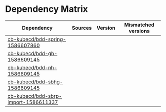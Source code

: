 # Dependency Matrix

Dependency | Sources | Version | Mismatched versions
---------- | ------- | ------- | -------------------
[cb-kubecd/bdd-spring-1586607860](https://github.com/cb-kubecd/bdd-spring-1586607860.git) |  | []() | 
[cb-kubecd/bdd-gh-1586609145](https://github.com/cb-kubecd/bdd-gh-1586609145.git) |  | []() | 
[cb-kubecd/bdd-nh-1586609145](https://github.com/cb-kubecd/bdd-nh-1586609145.git) |  | []() | 
[cb-kubecd/bdd-sbhg-1586609145](https://github.com/cb-kubecd/bdd-sbhg-1586609145.git) |  | []() | 
[cb-kubecd/bdd-sbrp-import-1586611337](https://github.com/cb-kubecd/bdd-sbrp-import-1586611337.git) |  | []() | 
